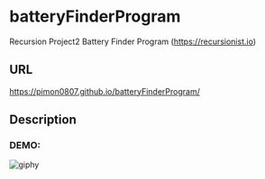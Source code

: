 # batteryFinderProgram
Recursion Project2 Battery Finder Program
(https://recursionist.io)

## URL
https://pimon0807.github.io/batteryFinderProgram/

## Description
### DEMO:
![giphy](https://user-images.githubusercontent.com/50824776/196869983-0bd5965f-c7ad-4400-aeae-9310d6744ae3.gif)
